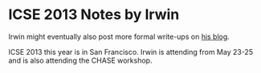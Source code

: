 ICSE 2013 Notes by Irwin
========================

Irwin might eventually also post more formal write-ups on [his blog](http://irwinkwan.com).

ICSE 2013 this year is in San Francisco. Irwin is attending from May 23-25 and is also attending the CHASE workshop.

